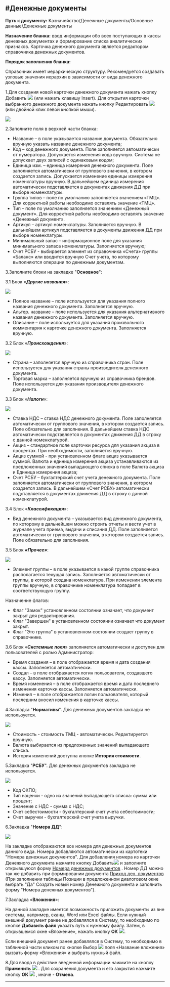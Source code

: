 ﻿#Денежные документы
-----

**Путь к документу:** Казначейство/Денежные документы/Основные данные/Денежные документы 

**Назначение бланка:** ввод информации обо всех поступающих в кассы денежных документах и формирование списка аналитических признаков. Карточка денежного документа является редактором справочника денежных документов. 


**Порядок заполнения бланка:**

Справочник имеет иерархическую структуру. Рекомендуется создавать узловые значения иерархии в зависимости от вида денежного документа. 

1.Для создания новой карточки денежного документа нажать кнопку Добавить  ![](topic:.AddFiles.Btn_Add.png) (или нажать клавишу Insert). Для открытия карточки выбранного денежного документа нажать кнопку Редактировать  ![](topic:.AddFiles.Btn_Edit.png) (или двойной клик левой кнопкой мыши).

![](topic:.AddFiles.Screenshot_2037.jpg)

2.Заполните поля в верхней части бланка: 

- Название – в поле указывается название документа. Обязательно вручную указать название денежного документа;
- Код – код денежного документа. Поле заполняется автоматически от нумератора. Допускается изменения кода вручную. Система не допускает двух записей с одинаковым кодом;
- Единица изм. – единица измерения денежного документа. Поле заполняется автоматически от группового значения, в котором создается запись. Допускается изменение единицы измерения номенклатуры вручную. В дальнейшем единица измерения автоматически подставляется в документах движения ДД при выборе номенклатуры. 
- Группа типов – поле по умолчанию заполняется значением «ТМЦ». Для корректной работы необходимо оставлять значение «ТМЦ». 
- Тип – поле по умолчанию заполняется значением «Денежный документ». Для корректной работы необходимо оставлять значение «Денежный документ». 
- Артикул – артикул номенклатуры. Заполняется вручную. В дальнейшем артикул подставляется в документы движения ДД при выборе номенклатуры. 
- Минимальный запас – информационное поле для указания минимального запаса номенклатуры. Заполняется вручную;
- Счет РСБУ - выбирается элемент из справочника «Счета» группы «Баланс» или вводится вручную Счет учета, по которому выполняются операции по денежным документам.

3.Заполните блоки на закладке "**Основное**":

3.1 Блок «***Другие названия***»: 

![](topic:.AddFiles.Screenshot_2036.jpg)

 - Полное название – поле используется для указания полного названия денежного документа. Заполняется вручную. 
 - Альтер. название – поле используется для указания альтернативного названия денежного документа. Заполняется вручную. 
 - Описание – поле используется для указания произвольного комментария к карточке денежного документа. Заполняется вручную. 

3.2 Блок «***Происхождения***»: 

![](topic:.AddFiles.Screenshot_2038.jpg)

- Страна – заполняется вручную из справочника стран. Поле используется для указания страны производителя денежного документа. 
- Торговая марка – заполняется вручную из справочника брендов. Поле используется для указания производителя денежного документа. 

3.3 Блок «***Налоги***»: 

![](topic:.AddFiles.Screenshot_2039.jpg)

- Ставка НДС – ставка НДС денежного документа. Поле заполняется автоматически от группового значения, в котором создается запись. Поле обязательно для заполнения. В дальнейшем ставка НДС автоматически подставляется в документах движения ДД в строку с данной номенклатурой. 
- Акциз – стандартное поле карточки ресурса для указания акциза в процентах. При необходимости, заполняется вручную. 
- Акциз суммой - при установленном флаге акциз указывается суммой. Валюта и единица измерения акциза устанавливаются из предложенных значений выпадающего списка в поле Валюта акциза и Единица измерения акциза;
- Счет РСБУ – бухгалтерский счет учета денежного документа. Поле заполняется автоматически от группового значения, в котором создается запись. В дальнейшем «Счет РСБУ» автоматически подставляется в документах движения ДД в строку с данной номенклатурой. 

3.4 Блок «***Классификация***»: 

- Вид денежного документа – указывается вид денежного документа, по которому в дальнейшем можно строить отчеты и вести учет в журнале учета приема, выдачи и списания ДД. Поле заполняется автоматически от группового значения, в котором создается запись. Поле обязательно для заполнения. 

3.5 Блок ***«Прочее»***:

![](topic:.AddFiles.Screenshot_2041.jpg)

- Элемент группы – в поле указывается в какой группе справочника располагается текущая запись. Заполняется автоматически от группы, в которой создана номенклатура. При изменении элемента группы вручную, в справочнике номенклатура попадает в соответствующую группу.

Назначение флагов:
 
- Флаг "Замок" установленном состоянии означает, что документ закрыт для редактирования.
- Флаг "Завершен" в установленном состоянии означает что документ закрыт.
- Флаг "Это группа" в установленном состоянии создает группу в справочнике.


3.6 Блок «***Системные поля***» заполняется автоматически и доступен для пользователей с ролью Администратор:

- Время создания – в поле отображается время и дата создания кассы. Заполняется автоматически. 
- Создал – в поле отображается логин пользователя, создавшего кассу. Заполняется автоматически. 
- Время изменения – в поле отображается время и дата последнего изменения карточки кассы. Заполняется автоматически. 
- Изменил – в поле отображается логин пользователя, который последним вносил изменения в карточке кассы. 

4.Закладка "**Нормативы**". Для денежных документов закладка не используется. 

![](topic:.AddFiles.Screenshot_2042.jpg)

- Стоимость - стоимость ТМЦ - автоматически. Редактируется вручную.
- Валюта выбирается из предложенных значений выпадающего списка.
- История изменений доступна кнопке **История стоимости**.

5.Закладка "**РСБУ**". Для денежных документов закладка не используется. 

![](topic:.AddFiles.Screenshot_2043.jpg)

- Код ОКПО;
- Тип наценки - одно из значений выпадающего списка: сумма или процент;
- Значение с НДС - сумма с НДС;
- Счет себестоимости - бухгалтерский счет учета себестоимости;
- Счет выручки - бухгалтерский счет учета выручки.

6.Закладка "**Номера ДД**":

![](topic:.AddFiles.Screenshot_2044.jpg)

На закладке отображаются все номера для денежных документов данного вида. Номера добавляются автоматически из картотеки "Номера денежных документов". Для добавления номера из карточки Денежного документа нажмите кнопку Добавить![](topic:.AddFiles.Btn_Add.png) и заполните открывшуюся форму <a href="topic:.Движение денежных средств.Денежные документы.Основные данные.Номера денежных документов">Номера денежных документов</a> . Номер ДД можно так же добавить при формировании документа <a href="topic:.Движение денежных средств.Денежные документы.Документы.Движение ден документов.Приход ден документов">Приход ден. документов</a>    (При заполнении таблицы Позиции в предложенном диалоговом окне выбрать "Да" Создать новый номер Денежного документа и заполнить форму  "Номера денежных документов").


7.Закладка «**Вложения**»: 

На данной закладке имеется возможность приложить документы из вне системы, например, сканы, Word или Excel файлы. 
Если нужный внешний документ ранее не добавлялся в Систему, то необходимо по кнопке **Добавить файл**  указать путь к нужному файлу. Затем, в открывшемся окне «Вложение», нажать кнопку **ОК**
 ![](topic:.AddFiles.Btn_Post.png).

Если внешний документ ранее добавлялся в Систему, то необходимо в табличной части кликом по кнопке Выбор ![](topic:.AddFiles.Btn_select.png) поля «Название вложения» вызвать форму «Вложения» и выбрать нужный файл.


8.Для ввода в действие введенной информации нажмите на кнопку **Применить** ![](topic:.AddFiles.Btn_OK.png) .
Для сохранения документа и его закрытия нажмите кнопку **ОК**
 ![](topic:.AddFiles.Btn_Post.png) , иначе  -  **Отмена**. 


------